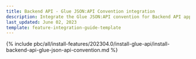 ```yaml
---
title: Backend API - Glue JSON:API Convention integration
description: Integrate the Glue JSON:API convention for Backend API application into a Spryker project.
last_updated: June 02, 2023
template: feature-integration-guide-template
---
```


{% include pbc/all/install-features/202304.0/install-glue-api/install-backend-api-glue-json-api-convention.md %} <!-- To edit, see /_includes/pbc/all/install-features/202204.0/install-glue-api/install-the-spryker-core-glue-api.md -->
